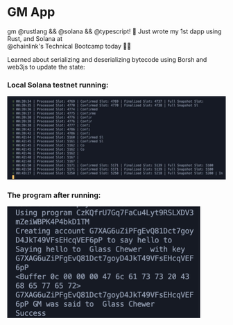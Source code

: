 # GM App
gm @rustlang && @solana && @typescript! 🚀 Just wrote my 1st dapp using Rust, and Solana at  
@chainlink's Technical Bootcamp today 👨‍💻

Learned about serializing and deserializing bytecode using Borsh and web3js to update the state:

### Local Solana testnet running:
![gm-app](./assets/gm-app-2.jpeg)

### The program after running:
![gm-app](./assets/gm-app-1.png)